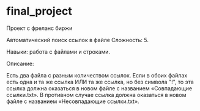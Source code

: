 # final_project
 Проект с фреланс биржи



Автоматический поиск ссылок в файле
Сложность: 5.

Навыки: работа с файлами и строками.

Описание:

Есть два файла с разным количеством ссылок. Если в обоих файлах есть одна и та же ссылка ИЛИ та же ссылка, но без символа "!", то эта ссылка должна оказаться в новом файле с названием «Совпадающие ссылки.txt». В противном случае ссылка должна оказаться в новом файле с названием «Несовпадающие ссылки.txt».